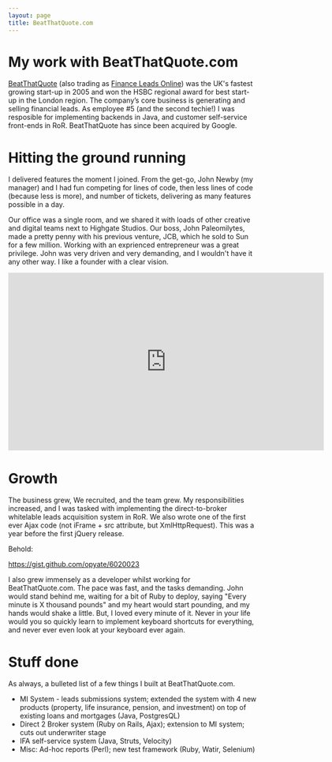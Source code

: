 ```yaml
---
layout: page
title: BeatThatQuote.com
---
```


# My work with BeatThatQuote.com

[BeatThatQuote](http://www.beatthatquote.com/) (also trading as [Finance Leads Online](http://financeleadsonline.co.uk)) was the UK's fastest growing start-up in 2005 and won the HSBC regional award for best start-up in the London region. The company’s core business is generating and selling financial leads. As employee #5 (and the second techie!) I was resposible for implementing backends in Java, and customer self-service front-ends in RoR. BeatThatQuote has since been acquired by Google.

# Hitting the ground running

I delivered features the moment I joined. From the get-go, John Newby (my manager) and I had fun competing for lines of code, then less lines of code (because less is more), and number of tickets, delivering as many features possible in a day.

Our office was a single room, and we shared it with loads of other creative and digital teams next to Highgate Studios. Our boss, John Paleomilytes, made a pretty penny with his previous venture, JCB, which he sold to Sun for a few million. Working with an exprienced entrepreneur was a great privilege. John was very driven and very demanding, and I wouldn't have it any other way. I like a founder with a clear vision.

<iframe width="640" height="360" src="http://www.youtube.com/embed/z6dUl2RkQZc?feature=player_detailpage" frameborder="0" allowfullscreen></iframe>

# Growth

The business grew, We recruited, and the team grew. My responsibilities increased, and I was tasked with implementing the direct-to-broker whitelable leads acquisition system in RoR. We also wrote one of the first ever Ajax code (not iFrame + src attribute, but XmlHttpRequest). This was a year before the first jQuery release.

Behold:

<a href="https://gist.github.com/opyate/6020023">https://gist.github.com/opyate/6020023</a>

I also grew immensely as a developer whilst working for BeatThatQuote.com. The pace was fast, and the tasks demanding. John would stand behind me, waiting for a bit of Ruby to deploy, saying "Every minute is X thousand pounds" and my heart would start pounding, and my hands would shake a little. But, I loved every minute of it. Never in your life would you so quickly learn to implement keyboard shortcuts for everything, and never ever even look at your keyboard ever again.

# Stuff done

As always, a bulleted list of a few things I built at BeatThatQuote.com.

* MI System - leads submissions system; extended the system with 4 new products
  (property, life insurance, pension, and investment) on top of existing loans
  and mortgages (Java, PostgresQL)
* Direct 2 Broker system (Ruby on Rails, Ajax); extension to MI system; cuts
  out underwriter stage
* IFA self-service system (Java, Struts, Velocity)
* Misc: Ad-hoc reports (Perl); new test framework (Ruby, Watir, Selenium)



